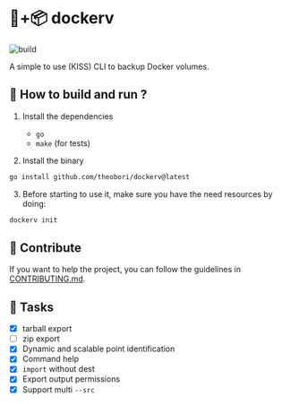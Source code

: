 # 🐋+📦 dockerv

![build](https://github.com/theobori/dockerv/actions/workflows/build.yml/badge.svg)

A simple to use (KISS) CLI to backup Docker volumes.

## 📖 How to build and run ?

1. Install the dependencies
    - `go`
    - `make` (for tests)

2. Install the binary
   
```bash
go install github.com/theobori/dockerv@latest
```
3. Before starting to use it, make sure you have the need resources by doing:

```bash
dockerv init
```

## 🤝 Contribute

If you want to help the project, you can follow the guidelines in [CONTRIBUTING.md](./CONTRIBUTING.md).

## 🎉 Tasks

- [x] tarball export
- [ ] zip export
- [x] Dynamic and scalable point identification
- [x] Command help
- [x] `import` without dest
- [x] Export output permissions
- [x] Support multi `--src`
